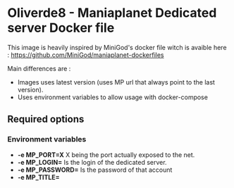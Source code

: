 # Oliverde8 - Maniaplanet Dedicated server Docker file

This image is heavily inspired by MiniGod's docker file witch is avaible here : https://github.com/MiniGod/maniaplanet-dockerfiles

Main differences are : 
* Images uses latest version (uses MP url that always point to the last version). 
* Uses environment variables to allow usage with docker-compose

## Required options 

### Environment variables
* **-e MP_PORT=X** X being the port actually exposed to the net. 
* **-e MP_LOGIN=<login>** Is the login of the dedicated server. 
* **-e MP_PASSWORD=<password>** Is the password of that account
* **-e MP_TITLE=<title>** The MP title to run (since MP4 the dedicated comes without any title installed)
* **-e MP_GAME_SETTINGS=<gamesettings>** The match settigns file to load (Exemple : MatchSettings/TMCanyonA.txt)
* **-e MP_CONFIG=<config>** The config file to load.

### Ports
 Exporte the ports from the container on the host.
 * **-p 2355:2350 -p 2355:2350/udp**

### Volumes

Since MP4 the dedicated server comes without any title pack pre installed. YOu need to share volumes in order to add those
to the docker.

* **-v ./mp-data:/var/maniaplanet/UserData**

## Exemple 

### Using docker run

```bash
    docker run \
        -e MP_PORT=2350 \
        -e MP_LOGIN=my_server1 \
        -e MP_PASSWORD=my_server1_password \
        -e MP_TITLE=TmCanyon@nadeo \
        -e MP_GAME_SETTINGS=MatchSettings/TMCanyonA.txt \
        -e MP_CONFIG=default.config.xml \
        -p 2350:2350 -p 2350:2350/udp
        -v ./mp-data:/var/maniaplanet/UserData
```

### Using docker compose

```yaml
dedicated:
    build: docker/mp_dedicated
    environment:
        MP_LOGIN: my_server1
        MP_PASSWORD: my_server1_password
        MP_PORT: 2350
        MP_TITLE: TmCanyon@nadeo
        MP_GAME_SETTINGS: MatchSettings/TMCanyonA.txt@nadeo
        MP_CONFIG: default.config.xml
    volumes:
        - ./docker/data/mp:/var/maniaplanet/UserData
```